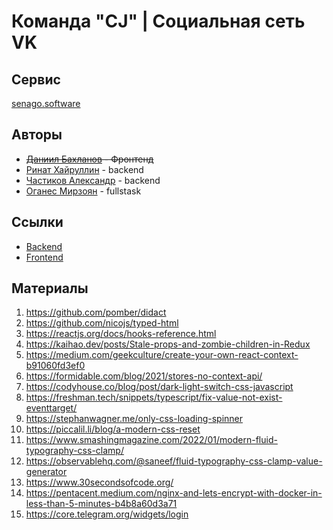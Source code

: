 # Команда "CJ" | Социальная сеть VK

## Сервис

[senago.software](https://senago.software)

## Авторы

- ~~[Даниил Бахланов](https://github.com/Similization) - Фронтенд~~
- [Ринат Хайруллин](https://github.com/rinatkh) - backend
- [Частиков Александр](https://github.com/papazloynt) - backend
- [Оганес Мирзоян](https://github.com/senago) - fullstask

## Ссылки

- [Backend](https://github.com/go-park-mail-ru/2022_1_CJ)
- [Frontend](https://github.com/frontend-park-mail-ru/2022_1_CJ)

## Материалы

1. https://github.com/pomber/didact
2. https://github.com/nicojs/typed-html
3. https://reactjs.org/docs/hooks-reference.html
4. https://kaihao.dev/posts/Stale-props-and-zombie-children-in-Redux
5. https://medium.com/geekculture/create-your-own-react-context-b91060fd3ef0
6. https://formidable.com/blog/2021/stores-no-context-api/
7. https://codyhouse.co/blog/post/dark-light-switch-css-javascript
8. https://freshman.tech/snippets/typescript/fix-value-not-exist-eventtarget/
9. https://stephanwagner.me/only-css-loading-spinner
10. https://piccalil.li/blog/a-modern-css-reset
11. https://www.smashingmagazine.com/2022/01/modern-fluid-typography-css-clamp/
12. https://observablehq.com/@saneef/fluid-typography-css-clamp-value-generator
13. https://www.30secondsofcode.org/
14. https://pentacent.medium.com/nginx-and-lets-encrypt-with-docker-in-less-than-5-minutes-b4b8a60d3a71
15. https://core.telegram.org/widgets/login
